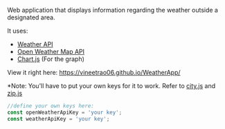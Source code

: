 Web application that displays information regarding the weather outside a designated area.

It uses:

-   [Weather API](https://www.weatherapi.com/)
-   [Open Weather Map API](https://openweathermap.org/)
-   [Chart.js](chartjs.org/) (For the graph)

View it right here: https://vineetrao06.github.io/WeatherApp/

*Note: You'll have to put your own keys for it to work. Refer to [city.js](city/city.js) and [zip.js](zip/zip.js)

```javascript
//define your own keys here:
const openWeatherApiKey = 'your key';
const weatherApiKey = 'your key';

```